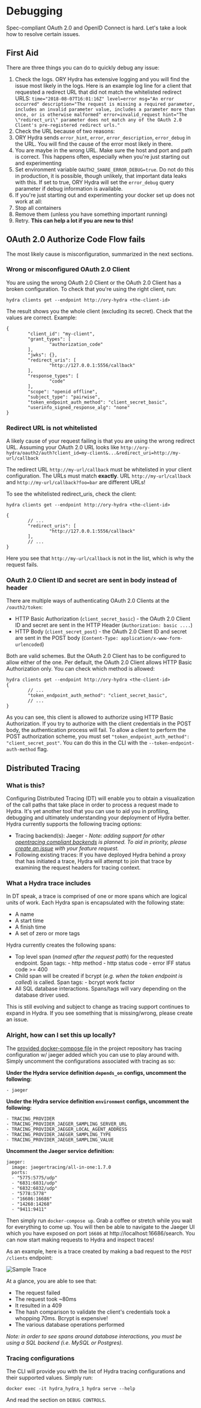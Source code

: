# Debugging

Spec-compliant OAuth 2.0 and OpenID Connect is hard. Let's take a look how to
resolve certain issues.

<!-- toc -->

## First Aid

There are three things you can do to quickly debug any issue:

1. Check the logs. ORY Hydra has extensive logging and you will find the issue
   most likely in the logs. Here is an example log line for a client that
   requested a redirect URL that did not match the whitelisted redirect URLS:
   `time="2018-08-07T16:01:16Z" level=error msg="An error occurred" description="The request is missing a required parameter, includes an invalid parameter value, includes a parameter more than once, or is otherwise malformed" error=invalid_request hint="The \"redirect_uri\" parameter does not match any of the OAuth 2.0 Client's pre-registered redirect urls."`
2. Check the URL because of two reasons:
3. ORY Hydra sends `error_hint`, `error`, `error_description`, `error_debug` in
   the URL. You will find the cause of the error most likely in there.
4. You are maybe in the wrong URL. Make sure the host and port and path is
   correct. This happens often, especially when you're just starting out and
   experimenting
5. Set environment variable `OAUTH2_SHARE_ERROR_DEBUG=true`. Do not do this in
   production, it is possible, though unlikely, that important data leaks with
   this. If set to true, ORY Hydra will set the `error_debug` query parameter if
   debug information is available.
6. If you're just starting out and experimenting your docker set up does not
   work at all:
7. Stop all containers
8. Remove them (unless you have something important running)
9. Retry. **This can help a lot if you are new to this!**

## OAuth 2.0 Authorize Code Flow fails

The most likely cause is misconfiguration, summarized in the next sections.

### Wrong or misconfigured OAuth 2.0 Client

You are using the wrong OAuth 2.0 Client or the OAuth 2.0 Client has a broken
configuration. To check that you're using the right client, run:

```
hydra clients get --endpoint http://ory-hydra <the-client-id>
```

The result shows you the whole client (excluding its secret). Check that the
values are correct. Example:

```
{
        "client_id": "my-client",
        "grant_types": [
                "authorization_code"
        ],
        "jwks": {},
        "redirect_uris": [
                "http://127.0.0.1:5556/callback"
        ],
        "response_types": [
                "code"
        ],
        "scope": "openid offline",
        "subject_type": "pairwise",
        "token_endpoint_auth_method": "client_secret_basic",
        "userinfo_signed_response_alg": "none"
}
```

### Redirect URL is not whitelisted

A likely cause of your request failing is that you are using the wrong redirect
URL. Assuming your OAuth 2.0 URL looks like
`http://ory-hydra/oauth2/auth?client_id=my-client&...&redirect_uri=http://my-url/callback`

The redirect URL `http://my-url/callback` must be whitelisted in your client
configuration. The URLs must match **exactly**. URL `http://my-url/callback` and
`http://my-url/callback?foo=bar` are different URLs!

To see the whitelisted redirect_uris, check the client:

```
hydra clients get --endpoint http://ory-hydra <the-client-id>

{
        // ...
        "redirect_uris": [
                "http://127.0.0.1:5556/callback"
        ],
        // ...
}
```

Here you see that `http://my-url/callback` is not in the list, which is why the
request fails.

### OAuth 2.0 Client ID and secret are sent in body instead of header

There are multiple ways of authenticating OAuth 2.0 Clients at the
`/oauth2/token`:

- HTTP Basic Authorization (`client_secret_basic`) - the OAuth 2.0 Client ID and
  secret are sent in the HTTP Header (`Authorization: basic ....`)
- HTTP Body (`client_secret_post`) - the OAuth 2.0 Client ID and secret are sent
  in the POST body (`Content-Type: application/x-www-form-urlencoded`)

Both are valid schemes. But the OAuth 2.0 Client has to be configured to allow
either of the one. Per default, the OAuth 2.0 Client allows HTTP Basic
Authorization only. You can check which method is allowed:

```
hydra clients get --endpoint http://ory-hydra <the-client-id>
{
        // ...
        "token_endpoint_auth_method": "client_secret_basic",
        // ...
}
```

As you can see, this client is allowed to authorize using HTTP Basic
Authorization. If you try to authorize with the client credentials in the POST
body, the authentication process will fail. To allow a client to perform the
POST authorization scheme, you must set
`"token_endpoint_auth_method": "client_secret_post"`. You can do this in the CLI
with the `--token-endpoint-auth-method` flag.

## Distributed Tracing

### What is this?

Configuring Distributed Tracing (DT) will enable you to obtain a visualization
of the call paths that take place in order to process a request made to Hydra.
It's yet another tool that you can use to aid you in profiling, debugging and
ultimately understanding your deployment of Hydra better. Hydra currently
supports the following tracing options:

- Tracing backend(s): Jaeger - _Note: adding support for other
  [opentracing compliant backends](https://opentracing.io/docs/supported-tracers)
  is planned. To aid in priority, please
  [create an issue](https://github.com/ory/hydra/issues) with your feature
  request._
- Following existing traces: If you have deployed Hydra behind a proxy that has
  initiated a trace, Hydra will attempt to join that trace by examining the
  request headers for tracing context.

### What a Hydra trace includes

In DT speak, a trace is comprised of one or more spans which are logical units
of work. Each Hydra span is encapsulated with the following state:

- A name
- A start time
- A finish time
- A set of zero or more tags

Hydra currently creates the following spans:

- Top level span (_named after the request path_) for the requested endpoint.
  Span tags: - http method - http status code - error IFF status code >= 400
- Child span will be created if bcrypt (_e.g. when the token endpoint is
  called_) is called. Span tags: - bcrypt work factor
- All SQL database interactions. Spans/tags will vary depending on the database
  driver used.

This is still evolving and subject to change as tracing support continues to
expand in Hydra. If you see something that is missing/wrong, please create an
issue.

### Alright, how can I set this up locally?

The
[provided docker-compose file](https://github.com/ory/hydra/blob/master/docker-compose.yml)
in the project repository has tracing configuration w/ jaeger added which you
can use to play around with. Simply uncomment the configurations associated with
tracing as so:

**Under the Hydra service definition `depends_on` configs, uncomment the
following:**

```
- jaeger
```

**Under the Hydra service definition `environment` configs, uncomment the
following:**

```
- TRACING_PROVIDER
- TRACING_PROVIDER_JAEGER_SAMPLING_SERVER_URL
- TRACING_PROVIDER_JAEGER_LOCAL_AGENT_ADDRESS
- TRACING_PROVIDER_JAEGER_SAMPLING_TYPE
- TRACING_PROVIDER_JAEGER_SAMPLING_VALUE
```

**Uncomment the Jaeger service definition:**

```
jaeger:
  image: jaegertracing/all-in-one:1.7.0
  ports:
  - "5775:5775/udp"
  - "6831:6831/udp"
  - "6832:6832/udp"
  - "5778:5778"
  - "16686:16686"
  - "14268:14268"
  - "9411:9411"
```

Then simply run `docker-compose up`. Grab a coffee or stretch while you wait for
everything to come up. You will then be able to navigate to the Jaeger UI which
you have exposed on port `16686` at http://localhost:16686/search. You can now
start making requests to Hydra and inspect traces!

As an example, here is a trace created by making a bad request to the
`POST /clients` endpoint:

![Sample Trace](../images/sample_trace.png)

At a glance, you are able to see that:

- The request failed
- The request took ~80ms
- It resulted in a 409
- The hash comparison to validate the client's credentials took a whopping 70ms.
  Bcrypt is expensive!
- The various database operations performed

_Note: in order to see spans around database interactions, you must be using a
SQL backend (i.e. MySQL or Postgres)._

### Tracing configurations

The CLI will provide you with the list of Hydra tracing configurations and their
supported values. Simply run:

```
docker exec -it hydra_hydra_1 hydra serve --help
```

And read the section on `DEBUG CONTROLS`.
